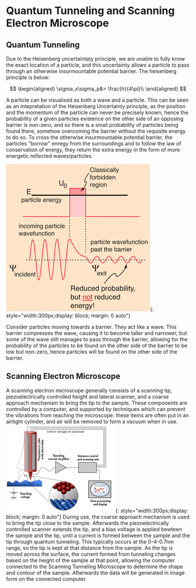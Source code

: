 # Quantum Tunneling and Scanning Electron Microscope
## Quantum Tunneling
Due to the Heisenberg uncertaintaty principle, we are unable to fully know the exact location of a particle, and this uncertainty allows a particle to pass through an otherwise insurmountable potential barrier. 
The heisenberg principle is below:

$$
\begin{aligned}
\sigma_x\sigma_p&= \frac{h}{4\pi}\\
\end{aligned}
$$

A particle can be visualised as both a wave and a particle. This can be seen as an intepretation of the Heisenberg Uncertainty principle, as the position and the momentum of the particle can never be precisely known, hence the probability of a given particles existence on the other side of an opposing barrier is non-zero, and so there is a small probability of particles being found there, somehow overcoming the barrier without the requisite energy to do so.
To cross the otherwise insurmountable potential barrier, the particles "borrow" enregy from the surroundings and to follow the law of conservation of energy, they return the extra energy in the form of more energetic reflected waves/particles. 

![image](img/aaa.png){: style="width:300px;display: block; margin: 0 auto"}

Consider particles moving towards a barrier. They act like a wave. This barrier compresses the wave, causing it to become taller and narrower, but some of the wave still manages to pass through the barrier, allowing for the probability of the particles to be found on the other side of the barrier to be low but non-zero, hence particles will be found on the other side of the barrier.
## Scanning Electron Microscope
A scanning electron microscope generally consists of a scanning tip, piezoelectrically controlled height and lateral scanner, and a coarse approach mechanism to bring the tip to the sample. These components are controlled by a computer, and supported by techniques which can prevent the vibrations from reaching the microscope. these items are often put in an airtight cylinder, and air will be removed to form a vacuum when in use.
![image](img/Scanning_Tunneling_Microscope.png){: style="width:300px;display: block; margin: 0 auto"}
During use, the coarse approach mechanism is used to bring the tip close to the sample. Afterwards the piezoelectrically controlled scanner extends the tip, and a bias voltage is applied bewteen the sample and the tip, until a current is formed between the sample and the tip through quantum tunneling. This typically occurs at the 0-4-0.7nm range, so the tip is kept at that distance from the sample. As the tip is moved across the surface, the current formed from tunneling changes based on the height of the sample at that point, allowing the computer connected to the Scanning Tunneling Microscope to determine the shape and contour of the sample. Afterwards the data will be generated in image form on the connected computer.


